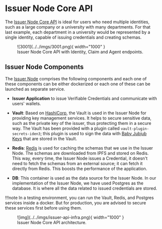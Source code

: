 # Issuer Node Core API
The [Issuer Node Core API](issuer-core.md) is ideal for users who need multiple identities, such as a large company or a university with many departments. For that last example, each department in a university would be represented by a single identity, capable of issuing credentials and creating schemas. 

<figure markdown>
  ![3001](../../imgs/3001.png){ width="1000" }
  <figcaption>Issuer Node Core API with Identity, Claim and Agent endpoints.</figcaption>
</figure>

## Issuer Node Components

The [Issuer Node](https://github.com/0xPolygonID/issuer-node) comprises the following components and each one of these components can be either dockerized or each one of these can be launched as separate service. 

- **Issuer Application** to issue Verifiable Credentials and communicate with users' wallets.

- **Vault**: Based on [HashiCorp](https://www.hashicorp.com/), the Vault is used in the Issuer Node for providing key management services. It helps to secure sensitive data, such as the private key of the issuer, thus protecting them in a secure way. The Vault has been provided with a plugin called `vault-plugin-secrets-iden3`; this plugin is used to sign the data with <a href="https://docs.iden3.io/getting-started/babyjubjub/" target="_blank">Baby Jubjub Keys</a> that are stored in the Vault. 
 
- **Redis**: [Redis](https://redis.io/) is used for caching the schemas that we use in the Issuer Node. The schemas are downloaded from IPFS and stored on Redis. This way, every time, the Issuer Node issues a Credential, it doesn't need to fetch the schemas from an external source; it can fetch it directly from Redis. This boosts the performance of the application. 
 
- **DB**: This container is used as the data source for the Issuer Node. In our implementation of the Issuer Node, we have used Postgres as the database. It is where all the data related to issued credentials are stored. 

!!!note
    In a testing environment, you can run the Vault, Redis, and Postgres services inside a docker. But for production, you are advised to secure these services first before using them. 

<figure markdown>
  ![img](../../imgs/issuer-api-infra.png){ width="1000" }
  <figcaption>Issuer Node Core API architecture.</figcaption>
</figure>